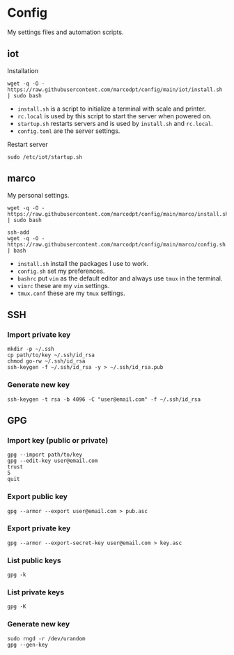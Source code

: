 # Config

My settings files and automation scripts.

## iot
Installation

```
wget -q -O - https://raw.githubusercontent.com/marcodpt/config/main/iot/install.sh | sudo bash
```

 - `install.sh` is a script to initialize a terminal with scale and printer.
 - `rc.local` is used by this script to start the server when powered on.
 - `startup.sh` restarts servers and is used by `install.sh` and `rc.local`.
 - `config.toml` are the server settings.

Restart server

```
sudo /etc/iot/startup.sh
```

## marco
My personal settings.

```
wget -q -O - https://raw.githubusercontent.com/marcodpt/config/main/marco/install.sh | sudo bash
```

```
ssh-add
wget -q -O - https://raw.githubusercontent.com/marcodpt/config/main/marco/config.sh | bash
```

 - `install.sh` install the packages I use to work.
 - `config.sh` set my preferences.
 - `bashrc` put `vim` as the default editor and always use `tmux` in the terminal.
 - `vimrc` these are my `vim` settings.
 - `tmux.conf` these are my `tmux` settings.

## SSH
### Import private key 
```
mkdir -p ~/.ssh
cp path/to/key ~/.ssh/id_rsa
chmod go-rw ~/.ssh/id_rsa
ssh-keygen -f ~/.ssh/id_rsa -y > ~/.ssh/id_rsa.pub
```

### Generate new key
```
ssh-keygen -t rsa -b 4096 -C "user@email.com" -f ~/.ssh/id_rsa
```

## GPG

### Import key (public or private)
```
gpg --import path/to/key
gpg --edit-key user@email.com
trust
5
quit
```

### Export public key
```
gpg --armor --export user@email.com > pub.asc
```

### Export private key
```
gpg --armor --export-secret-key user@email.com > key.asc
```

### List public keys
```
gpg -k
```

### List private keys
```
gpg -K
```

### Generate new key
```
sudo rngd -r /dev/urandom
gpg --gen-key
```
